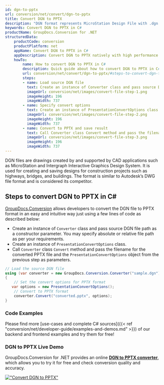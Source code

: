 ```yaml
---
id: dgn-to-pptx
url: conversion/net/convert/dgn-to-pptx
title: Convert DGN to PPTX
description: "DGN format represents MicroStation Design File with .dgn extension. Learn how to convert DGN to PPTX file programmatically in C# language using GroupDocs.Conversion for .NET library."
keywords: Convert DGN to PPTX in C#
productName: GroupDocs.Conversion for .NET
structuredData:
    productCode: conversion
    productPlatform: net
    appName: Convert DGN to PPTX in C#
    appDescription: Convert DGN to PPTX natively with high performance using C# language and server side GroupDocs.Conversion for .NET APIs, without the use of any software like Microsoft or Open Office.
    howTo:
        name: How to convert DGN to PPTX in C# 
        description: Quick guide about how to convert DGN to PPTX in C# with high performance and accuracy.
        url: conversion/net/convert/dgn-to-pptx/#steps-to-convert-dgn-to-pptx-in-c
        steps:
        - name: Load source DGN file 
          text: Create an instance of Converter class and pass source DGN file path as a constructor parameter. You may specify absolute or relative file path as per your requirements. 
          imageUrl: conversion/net/images/convert-file-step-1.png
          imageHeight: 196
          imageWidth: 737
        - name: Specify convert options 
          text: Create an instance of PresentationConvertOptions class.
          imageUrl: conversion/net/images/convert-file-step-2.png
          imageHeight: 196
          imageWidth: 737
        - name: Convert to PPTX and save result 
          text: Call Converter class Convert method and pass the filename for the converted HTML file and the PresentationConvertOptions object from the previous step as parameters.
          imageUrl: conversion/net/images/convert-file-step-3.png
          imageHeight: 196
          imageWidth: 737
---
```


DGN files are drawings created by and supported by CAD applications such as MicroStation and Intergraph Interactive Graphics Design System. It is used for creating and saving designs for construction projects such as highways, bridges, and buildings. The format is similar to Autodesk’s DWG file format and is considered its competitor.

## Steps to convert DGN to PPTX in C#

[GroupDocs.Conversion](https://products.groupdocs.com/conversion/net) allows developers to convert the DGN file to PPTX format in an easy and intuitive way just using a few lines of code as described below:

* Create an instance of `Converter` class and pass source DGN file path as a constructor parameter. You may specify absolute or relative file path as per your requirements. 
* Create an instance of `PresentationConvertOptions` class.
* Call `Converter` class `Convert` method and pass the filename for the converted PPTX file and the `PresentationConvertOptions` object from the previous step as parameters.

```csharp
// Load the source DGN file
using (var converter = new GroupDocs.Conversion.Converter("sample.dgn"))
{
    // Set the convert options for PPTX format
   var options = new PresentationConvertOptions();
    // Convert to PPTX format
    converter.Convert("converted.pptx", options);
}
```

### Code Examples

Please find more [use-cases and complete C# sources]({{< ref "conversion/net/developer-guide/examples-and-demos.md" >}}) of our backend and frontend examples and try them for free!

### DGN to PPTX Live Demo

GroupDocs.Conversion for .NET provides an online [**DGN to PPTX converter**](https://products.groupdocs.app/conversion/dgn-to-pptx), which allows you to try it for free and check conversion quality and accuracy.

[!["Convert DGN to PPTX"](conversion/net/images/convert-to-pptx/convert-dgn-to-pptx.png)](https://products.groupdocs.app/conversion/dgn-to-pptx)